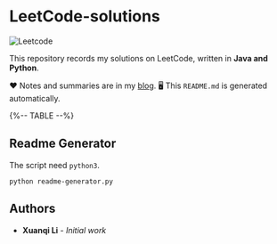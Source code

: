 # LeetCode-solutions
![Leetcode](https://leetcode.com/static/images/LeetCode_Sharing.png)

This repository records my solutions on LeetCode, written in **Java and Python**.

❤️ Notes and summaries are in my [blog](http://lixuanqi.me).
🖥 This `README.md` is generated automatically. 

{%-- TABLE --%}

## Readme Generator
The script need `python3`.
```shell
python readme-generator.py
```

## Authors
* **Xuanqi Li** - *Initial work*